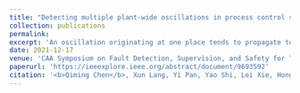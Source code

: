 ```yaml
---
title: "Detecting multiple plant-wide oscillations in process control systems based on multivariate intrinsic chirp component decomposition"
collection: publications
permalink: 
excerpt: 'An oscillation originating at one place tends to propagate to other parts of the plant due to underlying interactions and connected process flows, thus causing plant-wide oscillations. The plant-wide oscillations can result in unstable product quality, equipment wear, security degradation. Therefore, it is of importance to detect the plant-wide oscillations to maintain the control system performance. This paper proposes an MICCD-based (multivariate intrinsic chirp component decomposition) detector, which is able to detect and analyze the plant-wide oscillations. Firstly, we present the MICCD algorithm, which is an extension of intrinsic chirp component decomposition (ICCD). Then, the plant-wide oscillations is decomposed into a series of multivariate nonlinear chirp modes by MICCD. Following, the normalized correlation index, regualrity index, and sparseness index are used to identify the oscillation modes. Compared with the existing methods, the proposed method can process both time-invariant and time-varying multiple plant-wide oscillations and provide corresponding time-frequency information. The effectiveness and superiority of the MICCD-based detector are demonstrated via simulations as well as industrial cases.'
date: 2021-12-17
venue: 'CAA Symposium on Fault Detection, Supervision, and Safety for Technical Processes (SAFEPROCESS)'
paperurl: 'https://ieeexplore.ieee.org/abstract/document/9693592'
citation: '<b>Qiming Chen</b>, Xun Lang, Yi Pan, Yao Shi, Lei Xie, Hongye Su. <i>SAFEPROCESS</i>. (2021).'
---
```

